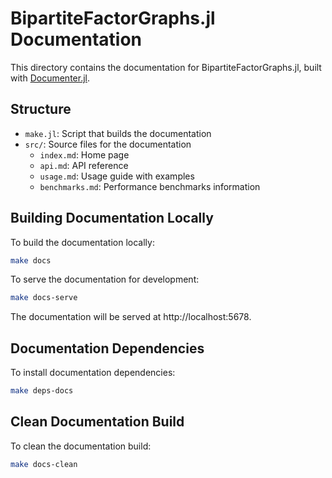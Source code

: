 # BipartiteFactorGraphs.jl Documentation

This directory contains the documentation for BipartiteFactorGraphs.jl, built with [Documenter.jl](https://github.com/JuliaDocs/Documenter.jl).

## Structure

- `make.jl`: Script that builds the documentation
- `src/`: Source files for the documentation
  - `index.md`: Home page
  - `api.md`: API reference
  - `usage.md`: Usage guide with examples
  - `benchmarks.md`: Performance benchmarks information

## Building Documentation Locally

To build the documentation locally:

```bash
make docs
```

To serve the documentation for development:

```bash
make docs-serve
```

The documentation will be served at http://localhost:5678.

## Documentation Dependencies

To install documentation dependencies:

```bash
make deps-docs
```

## Clean Documentation Build

To clean the documentation build:

```bash
make docs-clean
``` 